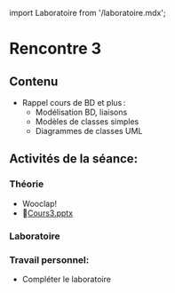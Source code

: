 import Laboratoire from '/laboratoire.mdx';

# Rencontre 3

## Contenu
- Rappel cours de BD et plus : 
  - Modélisation BD, liaisons 
  - Modèles de classes simples  
  - Diagrammes de classes UML

## Activités de la séance: 
### Théorie
- Wooclap!
- 🔗[Cours3.pptx](https://cegepedouardmontpetit.sharepoint.com/:p:/s/CMT420InformatiqueComitesCours-3W6/ERF-b_Tc8ppEmStCQFs5sRcBct67IEmEwHtjezupRgXWCw?e=NF6EFO)

### Laboratoire
<Laboratoire nom="10XX-S03_Lab1_Modelisation"/>

### Travail personnel: 
- Compléter le laboratoire